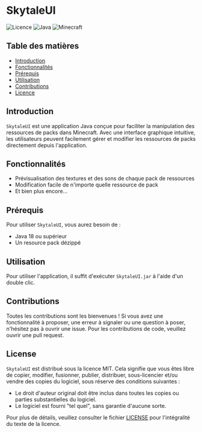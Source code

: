 # SkytaleUI

![Licence](https://img.shields.io/badge/license-MIT-blue)
![Java](https://img.shields.io/badge/language-Java-orange)
![Minecraft](https://img.shields.io/badge/game-Minecraft-green)

## Table des matières

- [Introduction](#introduction)
- [Fonctionnalités](#fonctionnalités)
- [Prérequis](#prérequis)
- [Utilisation](#utilisation)
- [Contributions](#contributions)
- [Licence](#licence)

## Introduction

`SkytaleUI` est une application Java conçue pour faciliter la manipulation des ressources de packs dans Minecraft. Avec une interface graphique intuitive, les utilisateurs peuvent facilement gérer et modifier les ressources de packs directement depuis l'application.

## Fonctionnalités

- Prévisualisation des textures et des sons de chaque pack de ressources
- Modification facile de n'importe quelle ressource de pack
- Et bien plus encore...

## Prérequis

Pour utiliser `SkytaleUI`, vous aurez besoin de :

- Java 18 ou supérieur
- Un resource pack dézippé

## Utilisation

Pour utiliser l'application, il suffit d'exécuter `SkytaleUI.jar` à l'aide
d'un double clic.

## Contributions
Toutes les contributions sont les bienvenues ! 
Si vous avez une fonctionnalité à proposer, une erreur à signaler ou une question à poser, n'hésitez pas à ouvrir une issue. Pour les contributions de code, veuillez ouvrir une pull request.

## License

`SkytaleUI` est distribué sous la licence MIT. Cela signifie que vous êtes libre de copier, modifier, fusionner, publier, distribuer, sous-licencier et/ou vendre des copies du logiciel, sous réserve des conditions suivantes :

- Le droit d'auteur original doit être inclus dans toutes les copies ou parties substantielles du logiciel.
- Le logiciel est fourni "tel quel", sans garantie d'aucune sorte.

Pour plus de détails, veuillez consulter le fichier [LICENSE](license.md) pour l'intégralité du texte de la licence.

